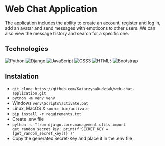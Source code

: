 # Web Chat Application

The application includes the ability to create an account, register and log in, add an avatar and send messages with emoticons to other users. We can also view the message history and search for a specific one.



## Technologies
![Python](https://img.shields.io/badge/python-3670A0?style=for-the-badge&logo=python&logoColor=ffdd54) ![Django](https://img.shields.io/badge/django-%23092E20.svg?style=for-the-badge&logo=django&logoColor=white)
![JavaScript](https://img.shields.io/badge/javascript-%23323330.svg?style=for-the-badge&logo=javascript&logoColor=%23F7DF1E) ![CSS3](https://img.shields.io/badge/css3-%231572B6.svg?style=for-the-badge&logo=css3&logoColor=white)
![HTML5](https://img.shields.io/badge/html5-%23E34F26.svg?style=for-the-badge&logo=html5&logoColor=white) ![Bootstrap](https://img.shields.io/badge/bootstrap-%23563D7C.svg?style=for-the-badge&logo=bootstrap&logoColor=white)


## Instalation
- `git clone https://github.com/KatarzynaDudziak/web-chat-application.git`
- `python -m venv venv`
- Windows `venv\Scripts\activate.bat`
- Linux, MacOS X `source bin/activate`
- `pip install -r requirements.txt`
- Create .env file
- `python -c "from django.core.management.utils import get_random_secret_key; print(f'SECRET_KEY = {get_random_secret_key()}')"`
- Copy the generated Secret-Key and place it in the .env file

